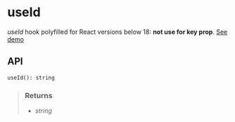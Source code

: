 # useId
_useId_ hook polyfilled for React versions below 18: __not use for key prop__. [See demo](https://ndriadev.github.io/react-tools/#/hooks/performance/useId)

## API

```tsx
useId(): string
```



> ### Returns
>
> 
> - _string_  
>